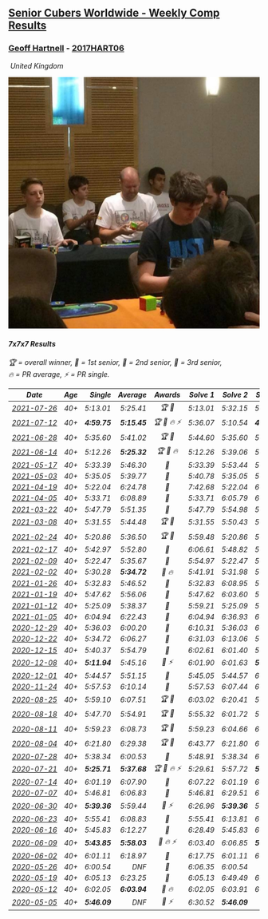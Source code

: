 <style>table {white-space: nowrap;}</style>
<link rel="stylesheet" type="text/css" href="/scw-comp/css/flags.css" />

## [Senior Cubers Worldwide - Weekly Comp Results](/scw-comp/results/)
### [Geoff Hartnell](README.md) - [2017HART06](https://www.worldcubeassociation.org/persons/2017HART06?event=777)

<i class="flag flag-GB" />&nbsp;United Kingdom

![Geoff Hartnell](1614452896.jpg)

#### 7x7x7 Results

<span style="white-space: nowrap;">🏆 = overall winner</span>, <span style="white-space: nowrap;">🥇 = 1st senior</span>, <span style="white-space: nowrap;">🥈 = 2nd senior</span>, <span style="white-space: nowrap;">🥉 = 3rd senior</span>, <span style="white-space: nowrap;">🔥 = PR average</span>, <span style="white-space: nowrap;">⚡ = PR single</span>.

| Date | Age | Single | Average | Awards | Solve 1 | Solve 2 | Solve 3 | Video |
| :--: | :--: | --: | --: | :--: | --: | --: | --: | :-- |
| [2021-07-26](../../results/2021-07-26/777.md) | 40+ | 5:13.01 | 5:25.41 | 🏆 🥇 | 5:13.01 | 5:32.15 | 5:31.07 | [Desktop](https://www.facebook.com/events/210838191047415/permalink/220366723427895) / [Mobile](https://m.facebook.com/events/210838191047415?view=permalink&id=220366723427895) |
| [2021-07-12](../../results/2021-07-12/777.md) | 40+ | **4:59.75** | **5:15.45** | 🏆 🥇 🔥 ⚡ | 5:36.07 | 5:10.54 | **4:59.75** | [Desktop](https://www.facebook.com/events/3019269651530977/permalink/3039653889492553) / [Mobile](https://m.facebook.com/events/3019269651530977?view=permalink&id=3039653889492553) |
| [2021-06-28](../../results/2021-06-28/777.md) | 40+ | 5:35.60 | 5:41.02 | 🏆 🥇 | 5:44.60 | 5:35.60 | 5:42.85 | [Desktop](https://www.facebook.com/557281693/videos/508709067094359) / [Mobile](https://m.facebook.com/557281693/videos/508709067094359) |
| [2021-06-14](../../results/2021-06-14/777.md) | 40+ | 5:12.26 | **5:25.32** | 🏆 🥇 🔥 | 5:12.26 | 5:39.06 | 5:24.65 | [Desktop](https://www.facebook.com/557281693/videos/10159711188041694) / [Mobile](https://m.facebook.com/557281693/videos/10159711188041694) |
| [2021-05-17](../../results/2021-05-17/777.md) | 40+ | 5:33.39 | 5:46.30 | 🥇 | 5:33.39 | 5:53.44 | 5:52.06 | [Desktop](https://www.facebook.com/events/373354890741855/permalink/380407370036607) / [Mobile](https://m.facebook.com/events/373354890741855?view=permalink&id=380407370036607) |
| [2021-05-03](../../results/2021-05-03/777.md) | 40+ | 5:35.05 | 5:39.77 | 🥈 | 5:40.78 | 5:35.05 | 5:43.47 | [Desktop](https://www.facebook.com/events/158701836186375/permalink/161548025901756) / [Mobile](https://m.facebook.com/events/158701836186375?view=permalink&id=161548025901756) |
| [2021-04-19](../../results/2021-04-19/777.md) | 40+ | 5:22.04 | 6:24.78 | 🥈 | 7:42.68 | 5:22.04 | 6:09.62 | [Desktop](https://www.facebook.com/events/1009195762821458/permalink/1010668306007537) / [Mobile](https://m.facebook.com/events/1009195762821458?view=permalink&id=1010668306007537) |
| [2021-04-05](../../results/2021-04-05/777.md) | 40+ | 5:33.71 | 6:08.89 | 🥈 | 5:33.71 | 6:05.79 | 6:47.18 | [Desktop](https://www.facebook.com/events/2619499895016321/permalink/2624937771139200) / [Mobile](https://m.facebook.com/events/2619499895016321?view=permalink&id=2624937771139200) |
| [2021-03-22](../../results/2021-03-22/777.md) | 40+ | 5:47.79 | 5:51.35 | 🥇 | 5:47.79 | 5:54.98 | 5:51.28 | [Desktop](https://www.facebook.com/events/2537500386546221/permalink/2546069075689352) / [Mobile](https://m.facebook.com/events/2537500386546221?view=permalink&id=2546069075689352) |
| [2021-03-08](../../results/2021-03-08/777.md) | 40+ | 5:31.55 | 5:44.48 | 🏆 🥇 | 5:31.55 | 5:50.43 | 5:51.47 | [Desktop](https://www.facebook.com/events/161142189072151/permalink/165287398657630) / [Mobile](https://m.facebook.com/events/161142189072151?view=permalink&id=165287398657630) |
| [2021-02-24](../../results/2021-02-24/777.md) | 40+ | 5:20.86 | 5:36.50 | 🏆 🥇 | 5:59.48 | 5:20.86 | 5:29.16 | [Desktop](https://www.facebook.com/events/256148192722702/permalink/257672249236963) / [Mobile](https://m.facebook.com/events/256148192722702?view=permalink&id=257672249236963) |
| [2021-02-17](../../results/2021-02-17/777.md) | 40+ | 5:42.97 | 5:52.80 | 🥈 | 6:06.61 | 5:48.82 | 5:42.97 | [Desktop](https://www.facebook.com/events/1341827372862028/permalink/1344033359308096) / [Mobile](https://m.facebook.com/events/1341827372862028?view=permalink&id=1344033359308096) |
| [2021-02-09](../../results/2021-02-09/777.md) | 40+ | 5:22.47 | 5:35.67 | 🥈 | 5:54.97 | 5:22.47 | 5:29.57 | [Desktop](https://www.facebook.com/events/1072787469872680/permalink/1073213996496694) / [Mobile](https://m.facebook.com/events/1072787469872680?view=permalink&id=1073213996496694) |
| [2021-02-02](../../results/2021-02-02/777.md) | 40+ | 5:30.28 | **5:34.72** | 🥈 🔥 | 5:41.91 | 5:31.98 | 5:30.28 | [Desktop](https://www.facebook.com/events/419241732746821/permalink/419387706065557) / [Mobile](https://m.facebook.com/events/419241732746821?view=permalink&id=419387706065557) |
| [2021-01-26](../../results/2021-01-26/777.md) | 40+ | 5:32.83 | 5:46.52 | 🥈 | 5:32.83 | 6:08.95 | 5:37.77 | [Desktop](https://www.facebook.com/events/886756952081472/permalink/887369728686861) / [Mobile](https://m.facebook.com/events/886756952081472?view=permalink&id=887369728686861) |
| [2021-01-19](../../results/2021-01-19/777.md) | 40+ | 5:47.62 | 5:56.06 | 🥈 | 5:47.62 | 6:03.60 | 5:56.97 | [Desktop](https://www.facebook.com/events/801984480354340/permalink/802381783647943) / [Mobile](https://m.facebook.com/events/801984480354340?view=permalink&id=802381783647943) |
| [2021-01-12](../../results/2021-01-12/777.md) | 40+ | 5:25.09 | 5:38.37 | 🥈 | 5:59.21 | 5:25.09 | 5:30.82 | [Desktop](https://www.facebook.com/events/412251730086008/permalink/412930550018126) / [Mobile](https://m.facebook.com/events/412251730086008?view=permalink&id=412930550018126) |
| [2021-01-05](../../results/2021-01-05/777.md) | 40+ | 6:04.94 | 6:22.43 | 🥈 | 6:04.94 | 6:36.93 | 6:25.43 | [Desktop](https://www.facebook.com/events/438895340619582/permalink/439385777237205) / [Mobile](https://m.facebook.com/events/438895340619582?view=permalink&id=439385777237205) |
| [2020-12-29](../../results/2020-12-29/777.md) | 40+ | 5:36.03 | 6:00.20 | 🥈 | 6:10.31 | 5:36.03 | 6:14.26 | [Desktop](https://www.facebook.com/events/1086076581855919/permalink/1086716965125214) / [Mobile](https://m.facebook.com/events/1086076581855919?view=permalink&id=1086716965125214) |
| [2020-12-22](../../results/2020-12-22/777.md) | 40+ | 5:34.72 | 6:06.27 | 🥈 | 6:31.03 | 6:13.06 | 5:34.72 | [Desktop](https://www.facebook.com/events/202563571576862/permalink/203804311452788) / [Mobile](https://m.facebook.com/events/202563571576862?view=permalink&id=203804311452788) |
| [2020-12-15](../../results/2020-12-15/777.md) | 40+ | 5:40.37 | 5:54.79 | 🥈 | 6:02.61 | 6:01.40 | 5:40.37 | [Desktop](https://www.facebook.com/events/380879093195746/permalink/381318223151833) / [Mobile](https://m.facebook.com/events/380879093195746?view=permalink&id=381318223151833) |
| [2020-12-08](../../results/2020-12-08/777.md) | 40+ | **5:11.94** | 5:45.16 | 🥈 ⚡ | 6:01.90 | 6:01.63 | **5:11.94** | [Desktop](https://www.facebook.com/events/209111367450307/permalink/209641834063927) / [Mobile](https://m.facebook.com/events/209111367450307?view=permalink&id=209641834063927) |
| [2020-12-01](../../results/2020-12-01/777.md) | 40+ | 5:44.57 | 5:51.15 | 🥈 | 5:45.05 | 5:44.57 | 6:03.84 | [Desktop](https://www.facebook.com/events/1067911153659963/permalink/1069090936875318) / [Mobile](https://m.facebook.com/events/1067911153659963?view=permalink&id=1069090936875318) |
| [2020-11-24](../../results/2020-11-24/777.md) | 40+ | 5:57.53 | 6:10.14 | 🥈 | 5:57.53 | 6:07.44 | 6:25.45 | [Desktop](https://www.facebook.com/events/383885642947563/permalink/384652869537507) / [Mobile](https://m.facebook.com/events/383885642947563?view=permalink&id=384652869537507) |
| [2020-08-25](../../results/2020-08-25/777.md) | 40+ | 5:59.10 | 6:07.51 | 🏆 🥇 | 6:03.02 | 6:20.41 | 5:59.10 | [Desktop](https://www.facebook.com/events/375269430142971/permalink/375909670078947) / [Mobile](https://m.facebook.com/events/375269430142971?view=permalink&id=375909670078947) |
| [2020-08-18](../../results/2020-08-18/777.md) | 40+ | 5:47.70 | 5:54.91 | 🏆 🥇 | 5:55.32 | 6:01.72 | 5:47.70 | [Desktop](https://www.facebook.com/events/3231806576868309/permalink/3237215582994075) / [Mobile](https://m.facebook.com/events/3231806576868309?view=permalink&id=3237215582994075) |
| [2020-08-11](../../results/2020-08-11/777.md) | 40+ | 5:59.23 | 6:08.73 | 🏆 🥇 | 5:59.23 | 6:04.66 | 6:22.30 | [Desktop](https://www.facebook.com/events/1112228215845470/permalink/1114609445607347) / [Mobile](https://m.facebook.com/events/1112228215845470?view=permalink&id=1114609445607347) |
| [2020-08-04](../../results/2020-08-04/777.md) | 40+ | 6:21.80 | 6:29.38 | 🏆 🥇 | 6:43.77 | 6:21.80 | 6:22.56 | [Desktop](https://www.facebook.com/events/770016233779888/permalink/770774767037368) / [Mobile](https://m.facebook.com/events/770016233779888?view=permalink&id=770774767037368) |
| [2020-07-28](../../results/2020-07-28/777.md) | 40+ | 5:38.34 | 6:00.53 | 🥈 | 5:48.91 | 5:38.34 | 6:34.35 | [Desktop](https://www.facebook.com/events/299658408049797/permalink/300979597917678) / [Mobile](https://m.facebook.com/events/299658408049797?view=permalink&id=300979597917678) |
| [2020-07-21](../../results/2020-07-21/777.md) | 40+ | **5:25.71** | **5:37.68** | 🏆 🥇 🔥 ⚡ | 5:29.61 | 5:57.72 | **5:25.71** | [Desktop](https://www.facebook.com/events/3081159145282455/permalink/3082216445176725) / [Mobile](https://m.facebook.com/events/3081159145282455?view=permalink&id=3082216445176725) |
| [2020-07-14](../../results/2020-07-14/777.md) | 40+ | 6:01.19 | 6:07.90 | 🥈 | 6:07.22 | 6:01.19 | 6:15.29 | [Desktop](https://www.facebook.com/events/2729568740635198/permalink/2730701870521885) / [Mobile](https://m.facebook.com/events/2729568740635198?view=permalink&id=2730701870521885) |
| [2020-07-07](../../results/2020-07-07/777.md) | 40+ | 5:46.81 | 6:06.83 | 🥈 | 5:46.81 | 6:29.51 | 6:04.18 | [Desktop](https://www.facebook.com/events/307625317040136/permalink/308526746949993) / [Mobile](https://m.facebook.com/events/307625317040136?view=permalink&id=308526746949993) |
| [2020-06-30](../../results/2020-06-30/777.md) | 40+ | **5:39.36** | 5:59.44 | 🥈 ⚡ | 6:26.96 | **5:39.36** | 5:52.01 | [Desktop](https://www.facebook.com/events/284746466306313/permalink/285669486214011) / [Mobile](https://m.facebook.com/events/284746466306313?view=permalink&id=285669486214011) |
| [2020-06-23](../../results/2020-06-23/777.md) | 40+ | 5:55.41 | 6:08.83 | 🥈 | 5:55.41 | 6:13.81 | 6:17.26 | [Desktop](https://www.facebook.com/events/268636114456043/permalink/270157680970553) / [Mobile](https://m.facebook.com/events/268636114456043?view=permalink&id=270157680970553) |
| [2020-06-16](../../results/2020-06-16/777.md) | 40+ | 5:45.83 | 6:12.27 | 🥈 | 6:28.49 | 5:45.83 | 6:22.49 | [Desktop](https://www.facebook.com/events/256188575607890/permalink/256977715528976) / [Mobile](https://m.facebook.com/events/256188575607890?view=permalink&id=256977715528976) |
| [2020-06-09](../../results/2020-06-09/777.md) | 40+ | **5:43.85** | **5:58.03** | 🥈 🔥 ⚡ | 6:03.40 | 6:06.85 | **5:43.85** | [Desktop](https://www.facebook.com/events/1130228284009045/permalink/1131048293927044) / [Mobile](https://m.facebook.com/events/1130228284009045?view=permalink&id=1131048293927044) |
| [2020-06-02](../../results/2020-06-02/777.md) | 40+ | 6:01.11 | 6:18.97 | 🥈 | 6:17.75 | 6:01.11 | 6:38.05 | [Desktop](https://www.facebook.com/events/573401076937046/permalink/573753436901810) / [Mobile](https://m.facebook.com/events/573401076937046?view=permalink&id=573753436901810) |
| [2020-05-26](../../results/2020-05-26/777.md) | 40+ | 6:00.54 | DNF | 🥈 | 6:06.35 | 6:00.54 | DNF | [Desktop](https://www.facebook.com/events/637852836799991/permalink/638017150116893) / [Mobile](https://m.facebook.com/events/637852836799991?view=permalink&id=638017150116893) |
| [2020-05-19](../../results/2020-05-19/777.md) | 40+ | 6:05.13 | 6:23.25 | 🥈 | 6:05.13 | 6:49.49 | 6:15.14 | [Desktop](https://www.facebook.com/events/201300894172579/permalink/202026737433328) / [Mobile](https://m.facebook.com/events/201300894172579?view=permalink&id=202026737433328) |
| [2020-05-12](../../results/2020-05-12/777.md) | 40+ | 6:02.05 | **6:03.94** | 🥈 🔥 | 6:02.05 | 6:03.91 | 6:05.87 | [Desktop](https://www.facebook.com/events/276138643524223/permalink/276382340166520) / [Mobile](https://m.facebook.com/events/276138643524223?view=permalink&id=276382340166520) |
| [2020-05-05](../../results/2020-05-05/777.md) | 40+ | **5:46.09** | DNF | 🥈 ⚡ | 6:30.52 | **5:46.09** | DNS | [Desktop](https://www.facebook.com/events/557526585195168/permalink/557747151839778) / [Mobile](https://m.facebook.com/events/557526585195168?view=permalink&id=557747151839778) |


<!-- Global site tag (gtag.js) - Google Analytics -->
<script async src="https://www.googletagmanager.com/gtag/js?id=UA-86348435-3"></script>
<script>window.dataLayer = window.dataLayer || []; function gtag() {dataLayer.push(arguments);} gtag('js', new Date()); gtag('config', 'UA-86348435-3');</script>
